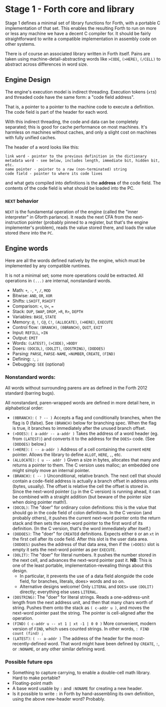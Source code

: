 # Stage 1 - Forth core and library

Stage 1 defines a minimal set of library functions for Forth, with a portable C
implementation of that set. This enables the resulting Forth to run on more or
less any machine we have a decent C compiler for. It should be fairly
straightforward to write a compatible implementation in assembly code on other
systems.

There is of course an associated library written in Forth itself. Pains are
taken using machine-detail-abstracting words like `>CODE`, `(>HERE)`, `(/CELL)`
to abstract across differences in word size.

## Engine Design

The engine's execution model is indirect threading. Execution tokens (`xt`s) and
threaded code have the same form: a "code field address".

That is, a pointer to a pointer to the machine code to execute a definition.
The code field is part of the header for each word.

With this indirect threading, the code and data can be completely separated;
this is good for cache performance on most machines. It's harmless on machines
without caches, and only a slight cost on machines with fully unified caches.

The header of a word looks like this:

```
link word - pointer to the previous definition in the dictionary
metadata word - see below, includes length, immediate bit, hidden bit, etc.
name pointer - pointer to a raw (non-terminated) string
code field - pointer to where its code lives
```

and what gets compiled into definitions is the **address** of the code field.
The contents of the code field is what should be loaded into the PC.

### `NEXT` behavior

`NEXT` is the fundamental operation of the engine (called the "inner
interpreter" in Gforth parlance). It reads the next CFA from the
next-instruction pointer (probably pinned to a register, but that's the engine
implementer's problem), reads the value stored there, and loads the value stored
*there* into the `PC`.


## Engine words

Here are all the words defined natively by the engine, which must be implemented
by any compatible runtimes.

It is not a minimal set; some more operations could be extracted. All operations
in `(...)` are internal, nonstandard words.

- Math: `+`, `-`, `*`, `/`, `MOD`
- Bitwise: `AND`, `OR`, `XOR`
- Shifts: `LSHIFT`, `RSHIFT`
- Comparison: `<`, `U<`, `=`
- Stack: `DUP`, `SWAP`, `DROP`, `>R`, `R>`, `DEPTH`
- Variables: `BASE`, `STATE`
- Memory: `@`, `!`, `C@`, `C!`, `(ALLOCATE)`, `(>HERE)`, `EXECUTE`
- Control flow: `(BRANCH)`, `(0BRANCH)`, `QUIT`, `EXIT`
- Input: `REFILL`, `>IN`
- Output: `EMIT`
- Words: `(LATEST)`, `(>CODE)`, `>BODY`
- Doers: `(DOCOL)`, `(DOLIT)`, `(DOSTRING)`, `(DODOES)`
- Parsing: `PARSE`, `PARSE-NAME`, `>NUMBER`, `CREATE`, `(FIND)`
- Defining: `:`, `;`
- Debugging: `SEE` (optional)

### Nonstandard words:

All words without surrounding parens are as defined in the Forth 2012 standard
(barring bugs).

All nonstandard, paren-wrapped words are defined in more detail here, in
alphabetical order:

- `(0BRANCH)`: `( ? -- )` Accepts a flag and conditionally branches, when the
  flag is 0 (false). See `(BRANCH)` below for branching spec. When the flag is
  true, it branches to immediately after the unused branch offset.
- `(>DOES)`: `( a-addr -- a-addr )` Takes the address of a word header (eg. from
  `(LATEST)`) and converts it to the address for the `DOES>` code. (See
  `(DODOES)` below.)
- `(>HERE)`: `( -- a-addr )` Address of a cell containing the current `HERE`
  pointer. Allows the library to define `ALLOT`, `HERE`, `,`, etc.
- `(ALLOCATE)`: `( u -- addr )` Given a size in bytes, allocates that many and
  returns a pointer to them. The C version uses malloc; an embedded one might
  simply move an internal pointer.
- `(BRANCH)`: `( -- )` Unconditional, relative branch. The next cell that should
  contain a code-field address is actually a branch offset in address units
  (bytes, usually). The offset is relative the cell the offset is stored in.
  Since the next-word pointer (`ip` in the C version) is running ahead, it can
  be combined with a straight addition (but beware of the pointer size when
  doing pointer math!).
- `(DOCOL)`: The "doer" for ordinary colon definitions: this is the value that
  should go in the code field of colon definitions. In the C version (and
  probably others), it pushes the current next-word pointer onto the return
  stack and then sets the next-word pointer to the first word of its definition.
  (In the C version, that's the word immediately after itself.)
- `(DODOES)`: The "doer" for `CREATE`d definitions. Expects either `0` or an
  `xt` in the first cell after its code field. After this slot is the user data
  area. `(DODOES)` pushes the address of that data area, then if the `(>DOES)`
  slot is empty it sets the next-word pointer as per `EXECUTE`.
- `(DOLIT)`: The "doer" for literal numbers. It pushes the number stored in the
  next cell, and advances the next-word pointer past it. **NB**: This is one of
  the least portable, implementation-revealing things about this design.
    - In particular, it prevents the use of a data field alongside the code
      field, for branches, literals, does> words and so on.
    - Alternative designs welcome! Only `LITERAL` and `DOES>` use `(DOLIT)`
      directly; everything else uses `LITERAL`.
- `(DOSTRING)`: The "doer" for literal strings. Reads a one-address-unit length
  from the next address unit, and then that many chars worth of string. Pushes
  them onto the stack as `( c-addr u )`, and moves the next-word pointer past
  the string. The pointer is cell-aligned after the operation.
- `(FIND)` `( c-addr u -- xt 1 | xt -1 | 0 0 )` More convenient, modern version
  of `FIND`, which uses counted strings. In other words, `: FIND count (find) ;`
- `(LATEST)`: `( -- a-addr )` The address of the header for the
  most-recently-defined word. That word might have been defined by `CREATE`,
  `:`, or `:NONAME`, or any other similar defining word.


### Possible future ops

- Something to capture carrying, to enable a double-cell math library. Hard to
  make portable?
- Floating-point math
- A base word usable by `:` and `:NONAME` for creating a new header.
- Is it possible to write `:` in Forth by hand-assembling its own definition,
  using the above new-header word? Probably.
